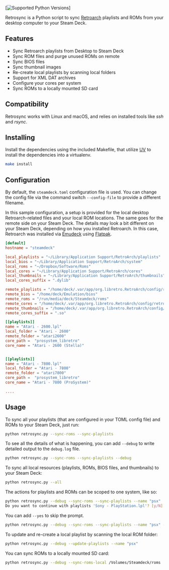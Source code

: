 [![Supported Python Versions](https://img.shields.io/pypi/pyversions/rich/13.2.0)]

Retrosync is a Python script to sync [Retroarch](https://retroarch.com) playlists and ROMs from your desktop computer to your Steam Deck.


## Features
- Sync Retroarch playlists from Desktop to Steam Deck
- Sync ROM files and purge unused ROMs on remote
- Sync BIOS files
- Sync thumbnail images
- Re-create local playlists by scanning local folders
- Support for XML DAT archives
- Configure your cores per system
- Sync ROMs to a locally mounted SD card

## Compatibility

Retrosync works with Linux and macOS, and relies on installed tools like _ssh_ and _rsync_.

## Installing

Install the dependencies using the included Makefile, that utilize [UV](https://github.com/astral-sh/uv) to install the dependencies into a virtualenv.

```sh
make install
```

## Configuration

By default, the `steamdeck.toml` configuration file is used. You can change the config file via the command switch `--config-file` to provide a different filename.

In this sample configuration, a setup is provided for the local desktop Retroarch-related files and your local ROM locations. The same goes for the remote side on your Steam Deck. The details may look a bit different on your Steam Deck, depending on how you installed Retroarch. In this case, Retroarch was installed via [Emudeck](https://www.emudeck.com/) using [Flatpak](https://flatpak.org/).


```toml
[default]
hostname = "steamdeck"

local_playlists = "~/Library/Application Support/RetroArch/playlists"
local_bios = "~/Library/Application Support/RetroArch/system"
local_roms = "~/Dropbox/Software/Roms"
local_cores = "~/Library/Application Support/RetroArch/cores"
local_thumbnails = "~/Library/Application Support/RetroArch/thumbnails"
local_cores_suffix = ".dylib"

remote_playlists = "/home/deck/.var/app/org.libretro.RetroArch/config/retroarch/playlists"
remote_bios = "/home/deck/Emulation/bios"
remote_roms = "/run/media/deck/Steamdeck/roms"
remote_cores = "/home/deck/.var/app/org.libretro.RetroArch/config/retroarch/cores"
remote_thumbnails = "/home/deck/.var/app/org.libretro.RetroArch/config/retroarch/thumbnails"
remote_cores_suffix = ".so"

[[playlists]]
name = "Atari - 2600.lpl"
local_folder = "Atari - 2600"
remote_folder = "atari2600"
core_path =  "prosystem_libretro"
core_name = "Atari - 2600 (Stella)"


[[playlists]]
name = "Atari - 7800.lpl"
local_folder = "Atari - 7800"
remote_folder = "atari7800"
core_path =  "prosystem_libretro"
core_name = "Atari - 7800 (ProSystem)"

....
```

## Usage

To sync all your playlists (that are configured in your TOML config file) and ROMs to your Steam Deck, just run:

```sh
python retrosync.py --sync-roms --sync-playlists
```

To see all the details of what is happening, you can add `--debug` to write detailed output to the `debug.log` file.

```sh
python retrosync.py --sync-roms --sync-playlists --debug
```

To sync all local resources (playlists, ROMs, BIOS files, and thumbnails) to your Steam Deck:

```sh
python retrosync.py --all
```

The actions for playlists and ROMs can be scoped to one system, like so:

```sh
python retrosync.py --debug --sync-roms --sync-playlists --name "psx"
Do you want to continue with playlists 'Sony - PlayStation.lpl'? [y/N]:
```

You can add `--yes` to skip the prompt.

```sh
python retrosync.py --debug --sync-roms --sync-playlists --name "psx" --yes
```

To update and re-create a local playlist by scanning the local ROM folder:

```sh
python retrosync.py --debug --update-playlists --name "psx"
```

You can sync ROMs to a locally mounted SD card:

```sh
python retrosync.py --debug --sync-roms-local /Volumes/Steamdeck/roms
```
